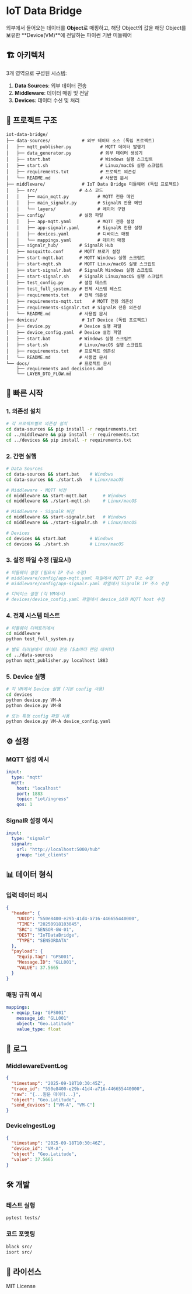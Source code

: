 # IoT Data Bridge

외부에서 들어오는 데이터를 **Object**로 매핑하고, 해당 Object의 값을 해당 Object를 보유한 **Device(VM)**에 전달하는 파이썬 기반 미들웨어

## 🏗️ 아키텍처

3개 영역으로 구성된 시스템:

1. **Data Sources**: 외부 데이터 전송
2. **Middleware**: 데이터 매핑 및 전달
3. **Devices**: 데이터 수신 및 처리

## 📁 프로젝트 구조

```
iot-data-bridge/
├── data-sources/            # 외부 데이터 소스 (독립 프로젝트)
│   ├── mqtt_publisher.py           # MQTT 데이터 발행기
│   ├── data_generator.py           # 외부 데이터 생성기
│   ├── start.bat                   # Windows 실행 스크립트
│   ├── start.sh                    # Linux/macOS 실행 스크립트
│   ├── requirements.txt            # 프로젝트 의존성
│   └── README.md                   # 사용법 문서
├── middleware/              # IoT Data Bridge 미들웨어 (독립 프로젝트)
│   ├── src/                # 소스 코드
│   │   ├── main_mqtt.py           # MQTT 전용 메인
│   │   ├── main_signalr.py        # SignalR 전용 메인
│   │   └── layers/                # 레이어 구현
│   ├── config/             # 설정 파일
│   │   ├── app-mqtt.yaml          # MQTT 전용 설정
│   │   ├── app-signalr.yaml       # SignalR 전용 설정
│   │   ├── devices.yaml           # 디바이스 매핑
│   │   └── mappings.yaml          # 데이터 매핑
│   ├── signalr_hub/        # SignalR Hub
│   ├── mosquitto.conf      # MQTT 브로커 설정
│   ├── start-mqtt.bat      # MQTT Windows 실행 스크립트
│   ├── start-mqtt.sh       # MQTT Linux/macOS 실행 스크립트
│   ├── start-signalr.bat   # SignalR Windows 실행 스크립트
│   ├── start-signalr.sh    # SignalR Linux/macOS 실행 스크립트
│   ├── test_config.py      # 설정 테스트
│   ├── test_full_system.py # 전체 시스템 테스트
│   ├── requirements.txt    # 전체 의존성
│   ├── requirements-mqtt.txt    # MQTT 전용 의존성
│   ├── requirements-signalr.txt # SignalR 전용 의존성
│   └── README.md           # 사용법 문서
├── devices/                 # IoT Device (독립 프로젝트)
│   ├── device.py           # Device 실행 파일
│   ├── device_config.yaml  # Device 설정 파일
│   ├── start.bat           # Windows 실행 스크립트
│   ├── start.sh            # Linux/macOS 실행 스크립트
│   ├── requirements.txt    # 프로젝트 의존성
│   └── README.md           # 사용법 문서
└── docs/                   # 프로젝트 문서
    ├── requirements_and_decisions.md
    └── LAYER_DTO_FLOW.md
```

## 🚀 빠른 시작

### 1. 의존성 설치

```bash
# 각 프로젝트별로 의존성 설치
cd data-sources && pip install -r requirements.txt
cd ../middleware && pip install -r requirements.txt  
cd ../devices && pip install -r requirements.txt
```

### 2. 간편 실행

```bash
# Data Sources
cd data-sources && start.bat    # Windows
cd data-sources && ./start.sh   # Linux/macOS

# Middleware - MQTT 버전
cd middleware && start-mqtt.bat      # Windows  
cd middleware && ./start-mqtt.sh     # Linux/macOS

# Middleware - SignalR 버전
cd middleware && start-signalr.bat   # Windows
cd middleware && ./start-signalr.sh  # Linux/macOS

# Devices
cd devices && start.bat         # Windows
cd devices && ./start.sh        # Linux/macOS
```

### 3. 설정 파일 수정 (필요시)

```bash
# 미들웨어 설정 (필요시 IP 주소 수정)
# middleware/config/app-mqtt.yaml 파일에서 MQTT IP 주소 수정
# middleware/config/app-signalr.yaml 파일에서 SignalR IP 주소 수정

# 디바이스 설정 (각 VM에서)
# devices/device_config.yaml 파일에서 device_id와 MQTT host 수정
```

### 4. 전체 시스템 테스트

```bash
# 미들웨어 디렉토리에서
cd middleware
python test_full_system.py

# 별도 터미널에서 데이터 전송 (5초마다 랜덤 데이터)
cd ../data-sources
python mqtt_publisher.py localhost 1883
```

### 5. Device 실행

```bash
# 각 VM에서 Device 실행 (기본 config 사용)
cd devices
python device.py VM-A
python device.py VM-B

# 또는 특정 config 파일 사용
python device.py VM-A device_config.yaml
```

## ⚙️ 설정

### MQTT 설정 예시

```yaml
input:
  type: "mqtt"
  mqtt:
    host: "localhost"
    port: 1883
    topic: "iot/ingress"
    qos: 1
```

### SignalR 설정 예시

```yaml
input:
  type: "signalr"
  signalr:
    url: "http://localhost:5000/hub"
    group: "iot_clients"
```

## 📊 데이터 형식

### 입력 데이터 예시

```json
{
  "header": {
    "UUID": "550e8400-e29b-41d4-a716-446655440000",
    "TIME": "20250918103045",
    "SRC": "SENSOR-GW-01",
    "DEST": "IoTDataBridge",
    "TYPE": "SENSORDATA"
  },
  "payload": {
    "Equip.Tag": "GPS001",
    "Message.ID": "GLL001",
    "VALUE": 37.5665
  }
}
```

### 매핑 규칙 예시

```yaml
mappings:
  - equip_tag: "GPS001"
    message_id: "GLL001"
    object: "Geo.Latitude"
    value_type: float
```

## 📝 로그

### MiddlewareEventLog

```json
{
  "timestamp": "2025-09-18T10:30:45Z",
  "trace_id": "550e8400-e29b-41d4-a716-446655440000",
  "raw": "{...원문 데이터...}",
  "object": "Geo.Latitude",
  "send_devices": ["VM-A", "VM-C"]
}
```

### DeviceIngestLog

```json
{
  "timestamp": "2025-09-18T10:30:46Z",
  "device_id": "VM-A",
  "object": "Geo.Latitude",
  "value": 37.5665
}
```

## 🛠️ 개발

### 테스트 실행

```bash
pytest tests/
```

### 코드 포맷팅

```bash
black src/
isort src/
```

## 📄 라이선스

MIT License

